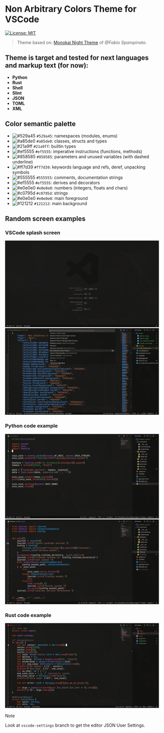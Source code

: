 # Non Arbitrary Colors Theme for VSCode

[![License: MIT](https://img.shields.io/badge/License-MIT-yellow.svg)](https://opensource.org/licenses/MIT)

> Theme based on: [Monokai Night Theme](https://github.com/fabiospampinato/vscode-monokai-night.git) of *@Fabio Spampinato*.

## Theme is target and tested for next languages and markup text (for now):

- **Python**
- **Rust**
- **Shell**
- **Slint**
- **JSON**
- **TOML**
- **XML**

## Color semantic palette

- ![#529a45](https://placehold.co/15x15/529a45/529a45.png) `#529a45`: namespaces (modules, enums)
- ![#a85de0](https://placehold.co/15x15/a85de0/a85de0.png) `#a85de0`: classes, structs and types
- ![#21a9ff](https://placehold.co/15x15/21a9ff/21a9ff.png) `#21a9ff`: builtin types
- ![#ef5555](https://placehold.co/15x15/ef5555/ef5555.png) `#ef5555`: imperative instructions (functions, methods)
- ![#858585](https://placehold.co/15x15/858585/858585.png) `#858585`: parameters and unused variables (with dashed underline)
- ![#ff7d39](https://placehold.co/15x15/ff7d39/ff7d39.png) `#ff7d39`: keywords language and refs, deref, unpacking symbols
- ![#555555](https://placehold.co/15x15/555555/555555.png) `#555555`: comments, documentation strings
- ![#ef5555](https://placehold.co/15x15/ef5555/ef5555.png) `#ef5555`: derives and decorators
- ![#e0e0e0](https://placehold.co/15x15/e0e0e0/e0e0e0.png) `#e0e0e0`: numbers (integers, floats and chars)
- ![#c0795d](https://placehold.co/15x15/c0795d/c0795d.png) `#c0795d`: strings
- ![#e0e0e0](https://placehold.co/15x15/e0e0e0/e0e0e0.png) `#e0e0e0`: main foreground
- ![#121212](https://placehold.co/15x15/121212/121212.png) `#121212`: main background

## Random screen examples

### **VSCode splash screen**
![visual-studio-code-launch](./assets/vscode_launch.jpg)
![json-and-visual-studio-code-interfaz](./assets/json_vscode_interfaz.jpg)

### **Python code example**
![python-code-example-1](./assets/python_1.jpg)
![python-code-example-2](./assets/python_2.jpg)

### **Rust code example**
![rust-code-example-1](./assets/rust_random_example.jpg)

> [!NOTE]
> Look at `vscode-settings` branch to get the editor JSON User Settings.
